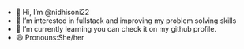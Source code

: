 - 👋 Hi, I’m @nidhisoni22
- 👀 I’m interested in fullstack and improving my problem solving skills
- 🌱 I’m currently learning you can check it on my github profile.
- 😄 Pronouns:She/her


<!---
nidhisoni22/nidhisoni22 is a ✨ special ✨ repository because its `README.md` (this file) appears on your GitHub profile.
You can click the Preview link to take a look at your changes.
--->
